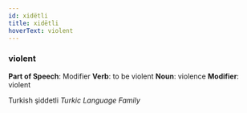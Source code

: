 ```yaml
---
id: xidëtli
title: xidëtli
hoverText: violent
---
```


### violent

**Part of Speech**: Modifier
**Verb**: to be violent
**Noun**: violence
**Modifier**: violent

Turkish şiddetli 
*Turkic Language Family*